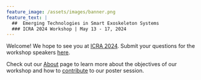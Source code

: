 ```yaml
---
feature_image: /assets/images/banner.png
feature_text: |
  ##  Emerging Technologies in Smart Exoskeleton Systems
  ### ICRA 2024 Workshop | May 13 - 17, 2024
---
```


Welcome! We hope to see you at [ICRA 2024](http://ieee-icra.org/). Submit your questions for the workshop speakers [here](https://forms.gle/HwSw48vt2fKVvS5N8).

Check out our [About](../about) page to learn more about the objectives of our workshop and how to [contribute](../cfp) to our poster session.


